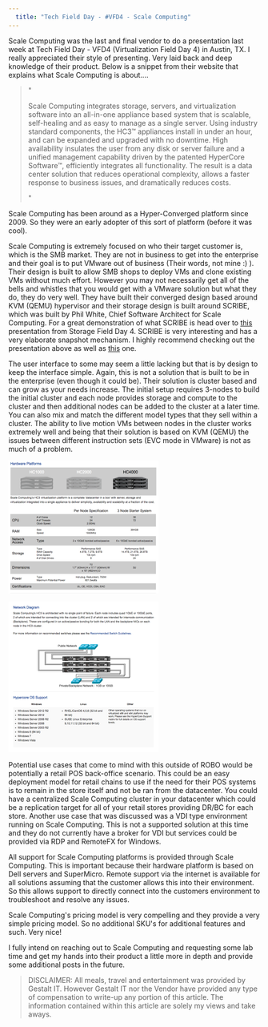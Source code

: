 ```yaml
---
  title: "Tech Field Day - #VFD4 - Scale Computing"
---
```


Scale Computing was the last and final vendor to do a presentation last
week at Tech Field Day - VFD4 (Virtualization Field Day 4) in Austin,
TX. I really appreciated their style of presenting. Very laid back and
deep knowledge of their product. Below is a snippet from their website
that explains what Scale Computing is about....

> "
>
> Scale Computing integrates storage, servers, and virtualization
> software into an all-in-one appliance based system that is scalable,
> self-healing and as easy to manage as a single server. Using industry
> standard components, the HC3™ appliances install in under an hour, and
> can be expanded and upgraded with no downtime. High availability
> insulates the user from any disk or server failure and a unified
> management capability driven by the patented HyperCore Software™,
> efficiently integrates all functionality. The result is a data center
> solution that reduces operational complexity, allows a faster response
> to business issues, and dramatically reduces costs.
>
> "

Scale Computing has been around as a Hyper-Converged platform since 2009.
So they were an early adopter of this sort of platform (before it was cool).

Scale Computing is extremely focused on who their target customer is,
which is the SMB market. They are not in business to get into the
enterprise and their goal is to put VMware out of business (Their words,
not mine :) ). Their design is built to allow SMB shops to deploy VMs
and clone existing VMs without much effort. However you may
not necessarily get all of the bells and whistles that you would get
with a VMware solution but what they do, they do very well. They have
built their converged design based around KVM (QEMU) hypervisor and
their storage design is built around SCRIBE, which was built by Phil
White, Chief Software Architect for Scale Computing. For a great
demonstration of what SCRIBE is head over to
[this](https://www.youtube.com/watch?v=00XAj7PMyzY "https\://www.youtube.com/watch?v=00XAj7PMyzY")
presentation from Storage Field Day 4. SCRIBE is very interesting and
has a very elaborate snapshot mechanism. I highly recommend checking out
the presentation above as well as
[this](https://www.youtube.com/watch?v=9Z-sYQeE160&index=37&list=PLinuRwpnsHadWJ56n0hB40nJDQkkm5y2U "https\://www.youtube.com/watch?v=9Z-sYQeE160&index=37&list=PLinuRwpnsHadWJ56n0hB40nJDQkkm5y2U")
one.

The user interface to some may seem a little lacking but that is by
design to keep the interface simple. Again, this is not a solution that
is built to be in the enterprise (even though it could be). Their
solution is cluster based and can grow as your needs increase. The
initial setup requires 3-nodes to build the initial cluster and each
node provides storage and compute to the cluster and then additional
nodes can be added to the cluster at a later time. You can also mix and
match the different model types that they sell within a cluster. The
ability to live motion VMs between nodes in the cluster works extremely
well and being that their solution is based on KVM (QEMU) the issues
between different instruction sets (EVC mode in VMware) is not as much
of a problem.

![Screen Shot 2015-01-25 at 4.15.15 PM](../../assets/Screen-Shot-2015-01-25-at-4.15.15-PM-300x266.png)

![Screen Shot 2015-01-25 at 4.16.30 PM](../../assets/Screen-Shot-2015-01-25-at-4.16.30-PM-300x300.png)

Potential use cases that come to mind with this outside of ROBO would be
potentially a retail POS back-office scenario. This could be an easy
deployment model for retail chains to use if the need for their POS
systems is to remain in the store itself and not be ran from the
datacenter. You could have a centralized Scale Computing cluster in your
datacenter which could be a replication target for all of your retail
stores providing DR/BC for each store. Another use case that was
discussed was a VDI type environment running on Scale Computing. This is
not a supported solution at this time and they do not currently have a
broker for VDI but services could be provided via RDP and RemoteFX for
Windows.

All support for Scale Computing platforms is provided through Scale
Computing. This is important because their hardware platform is based on
Dell servers and SuperMicro. Remote support via the internet is
available for all solutions assuming that the customer allows this into
their environment. So this allows support to directly connect into the
customers environment to troubleshoot and resolve any issues.

Scale Computing's pricing model is very compelling and they provide a
very simple pricing model. So no additional SKU's for additional
features and such. Very nice!

I fully intend on reaching out to Scale Computing and requesting some
lab time and get my hands into their product a little more in depth and
provide some additional posts in the future.

> DISCLAIMER:
> All meals, travel and entertainment was provided by Gestalt IT. However
> Gestalt IT nor the Vendor have provided any type of compensation to
> write-up any portion of this article. The information contained within
> this article are solely my views and take aways.
